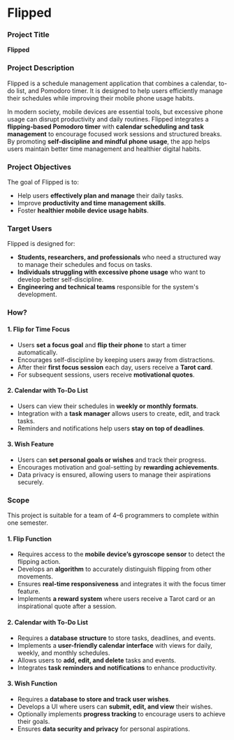 # Flipped
### **Project Title**  
**Flipped**  

### **Project Description**  
Flipped is a schedule management application that combines a calendar, to-do list, and Pomodoro timer. It is designed to help users efficiently manage their schedules while improving their mobile phone usage habits.  

In modern society, mobile devices are essential tools, but excessive phone usage can disrupt productivity and daily routines. Flipped integrates a **flipping-based Pomodoro timer** with **calendar scheduling and task management** to encourage focused work sessions and structured breaks. By promoting **self-discipline and mindful phone usage**, the app helps users maintain better time management and healthier digital habits.  

### **Project Objectives**  
The goal of Flipped is to:  
- Help users **effectively plan and manage** their daily tasks.  
- Improve **productivity and time management skills**.  
- Foster **healthier mobile device usage habits**.  

### **Target Users**  
Flipped is designed for:  
- **Students, researchers, and professionals** who need a structured way to manage their schedules and focus on tasks.  
- **Individuals struggling with excessive phone usage** who want to develop better self-discipline.  
- **Engineering and technical teams** responsible for the system's development.  

### **How?**  

#### **1. Flip for Time Focus**  
- Users **set a focus goal** and **flip their phone** to start a timer automatically.  
- Encourages self-discipline by keeping users away from distractions.  
- After their **first focus session** each day, users receive a **Tarot card**.  
- For subsequent sessions, users receive **motivational quotes**.  

#### **2. Calendar with To-Do List**  
- Users can view their schedules in **weekly or monthly formats**.  
- Integration with a **task manager** allows users to create, edit, and track tasks.  
- Reminders and notifications help users **stay on top of deadlines**.  

#### **3. Wish Feature**  
- Users can **set personal goals or wishes** and track their progress.  
- Encourages motivation and goal-setting by **rewarding achievements**.  
- Data privacy is ensured, allowing users to manage their aspirations securely.

### **Scope**  

This project is suitable for a team of 4–6 programmers to complete within one semester. 

#### **1. Flip Function**  
- Requires access to the **mobile device’s gyroscope sensor** to detect the flipping action.  
- Develops an **algorithm** to accurately distinguish flipping from other movements.  
- Ensures **real-time responsiveness** and integrates it with the focus timer feature.  
- Implements **a reward system** where users receive a Tarot card or an inspirational quote after a session.  

#### **2. Calendar with To-Do List**  
- Requires a **database structure** to store tasks, deadlines, and events.  
- Implements a **user-friendly calendar interface** with views for daily, weekly, and monthly schedules.  
- Allows users to **add, edit, and delete** tasks and events.  
- Integrates **task reminders and notifications** to enhance productivity.  

#### **3. Wish Function**  
- Requires a **database to store and track user wishes**.  
- Develops a UI where users can **submit, edit, and view** their wishes.  
- Optionally implements **progress tracking** to encourage users to achieve their goals.  
- Ensures **data security and privacy** for personal aspirations.  
